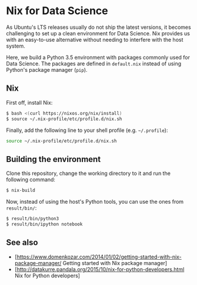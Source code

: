 # Nix for Data Science
As Ubuntu's LTS releases usually do not ship the latest versions, it becomes challenging to set up a clean environment for Data Science. Nix provides us with an easy-to-use alternative without needing to interfere with the host system.

Here, we build a Python 3.5 environment with packages commonly used for Data Science. The packages are defined in `default.nix` instead of using Python's package manager (`pip`).

## Nix
First off, install Nix:

```bash
$ bash <(curl https://nixos.org/nix/install)
$ source ~/.nix-profile/etc/profile.d/nix.sh
```

Finally, add the following line to your shell profile (e.g. `~/.profile`):
```bash
source ~/.nix-profile/etc/profile.d/nix.sh
```

## Building the environment
Clone this repository, change the working directory to it and run the following command:

```bash
$ nix-build
```

Now, instead of using the host's Python tools, you can use the ones from `result/bin/`:

```bash
$ result/bin/python3
$ result/bin/ipython notebook
```

## See also
* [https://www.domenkozar.com/2014/01/02/getting-started-with-nix-package-manager/ Getting started with Nix package manager]
* [http://datakurre.pandala.org/2015/10/nix-for-python-developers.html Nix for Python developers]
